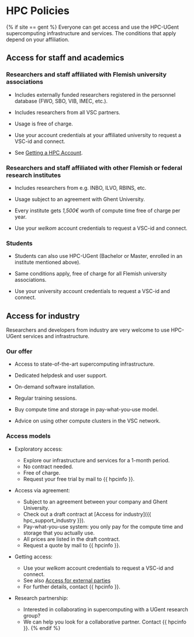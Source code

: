 # HPC Policies

{% if site == gent %}
Everyone can get access and use the HPC-UGent supercomputing infrastructure and services.
The conditions that apply depend on your affiliation.

## Access for staff and academics

### Researchers and staff affiliated with Flemish university associations

-   Includes externally funded researchers registered in the
    personnel database (FWO, SBO, VIB, IMEC, etc.).

-   Includes researchers from all VSC partners.

-   Usage is free of charge.

-   Use your account credentials at your affiliated university
    to request a VSC-id and connect.

-   See [Getting a HPC Account](../../account).

### Researchers and staff affiliated with other Flemish or federal research institutes

-   Includes researchers from e.g. INBO, ILVO, RBINS, etc.

-   Usage subject to an agreement with Ghent University.

-   Every institute gets *1,500€* worth of compute time free of charge per year.

-   Use your *welkom* account credentials to request a VSC-id and connect.

### Students

-   Students can also use HPC-UGent (Bachelor or Master,
    enrolled in an institute mentioned above).

-   Same conditions apply, free of charge for all Flemish university associations.

-   Use your university account credentials to request a VSC-id and connect.

## Access for industry

Researchers and developers from industry are very welcome to use HPC-UGent
services and infrastructure.

### Our offer

-   Access to state-of-the-art supercomputing infrastructure.

-   Dedicated helpdesk and user support.

-   On-demand software installation.

-   Regular training sessions.

-   Buy compute time and storage in pay-what-you-use model.

-   Advice on using other compute clusters in the VSC network.

### Access models

-   Exploratory access:
    -   Explore our infrastructure and services for a 1-month period.
    -   No contract needed.
    -   Free of charge.
    -   Request your free trial by mail to {{ hpcinfo }}.

-   Access via agreement:
    -   Subject to an agreement between your company and Ghent University.
    -   Check out a draft contract at [Access for industry]({{ hpc_support_industry }}).
    -   Pay-what-you-use system: you only pay for the compute time and storage that you actually use.
    -   All prices are listed in the draft contract.
    -   Request a quote by mail to {{ hpcinfo }}.

-   Getting access:
    -   Use your *welkom* account credentials to request a VSC-id and connect.
    -   See also [Access for external parties](https://helpdesk.ugent.be/account/en/externe.php)
    -   For further details, contact {{ hpcinfo }}.

-   Research partnership:
    -   Interested in collaborating in supercomputing with a UGent research group?
    -   We can help you look for a collaborative partner. Contact {{ hpcinfo }}.
{% endif %}
